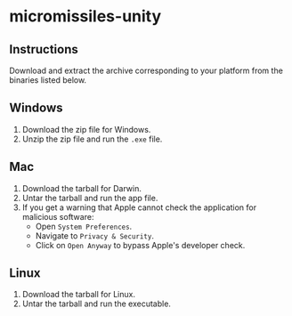 # micromissiles-unity

## Instructions

Download and extract the archive corresponding to your platform from the binaries listed below.

## Windows

1. Download the zip file for Windows.
2. Unzip the zip file and run the `.exe` file.

## Mac

1. Download the tarball for Darwin.
2. Untar the tarball and run the app file.
3. If you get a warning that Apple cannot check the application for malicious software:
     * Open `System Preferences`.
     * Navigate to `Privacy & Security`.
     * Click on `Open Anyway` to bypass Apple's developer check.

## Linux

1. Download the tarball for Linux.
2. Untar the tarball and run the executable.
